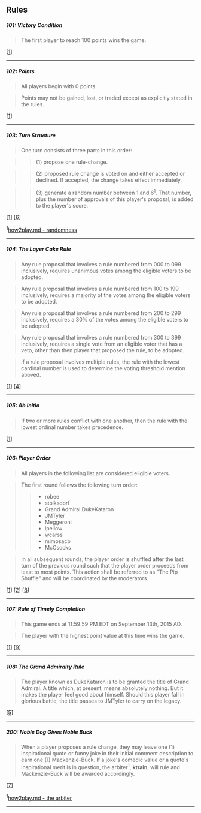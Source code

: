 ## Rules

##### 101: Victory Condition
> The first player to reach 100 points wins the game.

[[1](https://github.com/stolksdorf/nomic/pull/1)]

----

##### 102: Points
> All players begin with 0 points.  

> Points may not be gained, lost, or traded except as explicitly stated in the rules.
  
[[1](https://github.com/stolksdorf/nomic/pull/1)]

----

##### 103: Turn Structure
> One turn consists of three parts in this order: 

>> (1) propose one rule-change.

>> (2) proposed rule change is voted on and either accepted or declined. If accepted, the change takes effect immediately.

>> (3) generate a random number between 1 and 6<sup>1</sup>. That number, plus the number of approvals of this player's proposal, is added to the player's score.

[[1](https://github.com/stolksdorf/nomic/pull/1)] [[6](https://github.com/stolksdorf/nomic/pull/6)]

<sup>1</sup>[how2play.md - randomness](https://github.com/stolksdorf/nomic/blob/master/how2play.md#what-about-randomness)

----

##### 104: The Layer Cake Rule
> Any rule proposal that involves a rule numbered from 000 to 099 inclusively, requires unanimous votes among the eligible voters to be adopted.

> Any rule proposal that involves a rule numbered from 100 to 199 inclusively, requires a majority of the votes among the eligible voters to be adopted.

> Any rule proposal that involves a rule numbered from 200 to 299 inclusively, requires a 30% of the votes among the eligible voters to be adopted.

> Any rule proposal that involves a rule numbered from 300 to 399 inclusively, requires a single vote from an eligible voter that has a veto, other than then player that proposed the rule, to be adopted.

> If a rule proposal involves multiple rules, the rule with the lowest cardinal number is used to determine the voting threshold mention aboved.

[[1](https://github.com/stolksdorf/nomic/pull/1)]
[[4](https://github.com/stolksdorf/nomic/pull/4)]

----

##### 105: Ab Initio
> If two or more rules conflict with one another, then the rule with the lowest ordinal number takes precedence.

[[1](https://github.com/stolksdorf/nomic/pull/1)]

----

##### 106: Player Order
> All players in the following list are considered eligible voters. 

>The first round follows the following turn order:
>> - robee
>> - stolksdorf
>> - Grand Admiral DukeKataron
>> - JMTyler
>> - Meggeroni
>> - lpellow
>> - wcarss
>> - mimosacb
>> - McCsocks

> In all subsequent rounds, the player order is shuffled after the last turn of the previous round such that the player order proceeds from least to most points. This action shall be referred to as "The Pip Shuffle" and will be coordinated by the moderators.

[[1](https://github.com/stolksdorf/nomic/pull/1)]
[[2](https://github.com/stolksdorf/nomic/pull/2)]
[[8](https://github.com/stolksdorf/nomic/pull/8)]

----

##### 107: Rule of Timely Completion
> This game ends at 11:59:59 PM EDT on September 13th, 2015 AD. 

> The player with the highest point value at this time wins the game.

[[1](https://github.com/stolksdorf/nomic/pull/1)]
[[9](https://github.com/stolksdorf/nomic/pull/9)]

----

##### 108: The Grand Admiralty Rule
> The player known as DukeKataron is to be granted the title of Grand Admiral. A title which, at present, means absolutely nothing. But it makes the player feel good about himself. Should this player fall in glorious battle, the title passes to JMTyler to carry on the legacy.

[[5](https://github.com/stolksdorf/nomic/pull/5)]

----

##### 200: Noble Dog Gives Noble Buck 
> When a player proposes a rule change, they may leave one (1) inspirational quote or funny joke in their initial comment description to earn one (1) Mackenzie-Buck. If a joke's comedic value or a quote's inspirational merit is in question, the arbiter<sup>1</sup>, **ktrain**, will rule and Mackenzie-Buck will be awarded accordingly.

[[7](https://github.com/stolksdorf/nomic/pull/7)]

<sup>1</sup>[how2play.md - the arbiter](https://github.com/stolksdorf/nomic/blob/master/how2play.md#the-arbiter)

----
